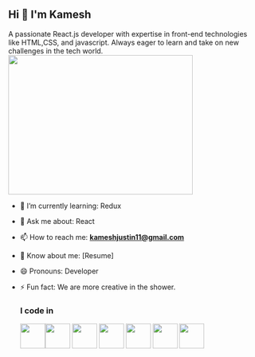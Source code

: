 ## Hi  👋 I'm Kamesh

A passionate React.js developer with expertise in front-end technologies like HTML,CSS, and javascript. Always eager to learn and take on new challenges in the tech world.<br>
<img align="center" width="370" height="280" src="https://github.com/user-attachments/assets/17400704-8164-40cb-b96b-9984038814e1"> <br>

- 🌱 I’m currently learning: Redux
- 💬 Ask me about: React
- 📫 How to reach me: **kameshjustin11@gmail.com**
- 📃 Know about me: [Resume]
- 😄 Pronouns: Developer
- ⚡ Fun fact: We are more creative in the shower.

  ### I code in
  <img height="50" width="50" src="https://img.icons8.com/?size=100&id=20909&format=png&color=000000"/><img height="50" width="50" src="https://img.icons8.com/?size=100&id=21278&format=png&color=000000"/> <img height="50" width="50" src="https://img.icons8.com/?size=100&id=108784&format=png&color=000000"/> <img heigth="50" width="50" src="https://img.icons8.com/?size=100&id=EzPCiQUqWWEa&format=png&color=000000"/> <img height="50" width="50" src="https://img.icons8.com/?size=100&id=wPohyHO_qO1a&format=png&color=000000"/>  <img height="50" width="50" src="https://img.icons8.com/?size=100&id=jD-fJzVguBmw&format=png&color=000000"/>  <img height="50" width="50" src=" D:\github\py_icon.png"/>

